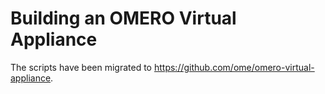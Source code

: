 Building an OMERO Virtual Appliance
===================================

The scripts have been migrated to https://github.com/ome/omero-virtual-appliance.